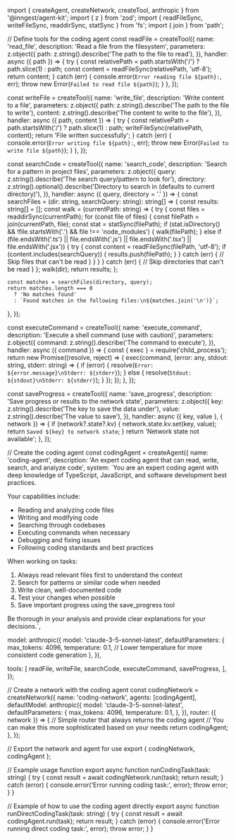 import { 
  createAgent, 
  createNetwork, 
  createTool, 
  anthropic 
} from '@inngest/agent-kit';
import { z } from 'zod';
import { readFileSync, writeFileSync, readdirSync, statSync } from 'fs';
import { join } from 'path';

// Define tools for the coding agent
const readFile = createTool({
  name: 'read_file',
  description: 'Read a file from the filesystem',
  parameters: z.object({
    path: z.string().describe('The path to the file to read'),
  }),
  handler: async ({ path }) => {
    try {
      const relativePath = path.startsWith('/') ? path.slice(1) : path;
      const content = readFileSync(relativePath, 'utf-8');
      return content;
    } catch (err) {
      console.error(`Error reading file ${path}:`, err);
      throw new Error(`Failed to read file ${path}`);
    }
  },
});

const writeFile = createTool({
  name: 'write_file',
  description: 'Write content to a file',
  parameters: z.object({
    path: z.string().describe('The path to the file to write'),
    content: z.string().describe('The content to write to the file'),
  }),
  handler: async ({ path, content }) => {
    try {
      const relativePath = path.startsWith('/') ? path.slice(1) : path;
      writeFileSync(relativePath, content);
      return 'File written successfully';
    } catch (err) {
      console.error(`Error writing file ${path}:`, err);
      throw new Error(`Failed to write file ${path}`);
    }
  },
});

const searchCode = createTool({
  name: 'search_code',
  description: 'Search for a pattern in project files',
  parameters: z.object({
    query: z.string().describe('The search query/pattern to look for'),
    directory: z.string().optional().describe('Directory to search in (defaults to current directory)'),
  }),
  handler: async ({ query, directory = '.' }) => {
    const searchFiles = (dir: string, searchQuery: string): string[] => {
      const results: string[] = [];
      const walk = (currentPath: string) => {
        try {
          const files = readdirSync(currentPath);
          for (const file of files) {
            const filePath = join(currentPath, file);
            const stat = statSync(filePath);
            if (stat.isDirectory() && !file.startsWith('.') && file !== 'node_modules') {
              walk(filePath);
            } else if (file.endsWith('.ts') || file.endsWith('.js') || file.endsWith('.tsx') || file.endsWith('.jsx')) {
              try {
                const content = readFileSync(filePath, 'utf-8');
                if (content.includes(searchQuery)) {
                  results.push(filePath);
                }
              } catch (err) {
                // Skip files that can't be read
              }
            }
          }
        } catch (err) {
          // Skip directories that can't be read
        }
      };
      walk(dir);
      return results;
    };

    const matches = searchFiles(directory, query);
    return matches.length === 0
      ? 'No matches found'
      : `Found matches in the following files:\n${matches.join('\n')}`;
  },
});

const executeCommand = createTool({
  name: 'execute_command',
  description: 'Execute a shell command (use with caution)',
  parameters: z.object({
    command: z.string().describe('The command to execute'),
  }),
  handler: async ({ command }) => {
    const { exec } = require('child_process');
    return new Promise((resolve, reject) => {
      exec(command, (error: any, stdout: string, stderr: string) => {
        if (error) {
          resolve(`Error: ${error.message}\nStderr: ${stderr}`);
        } else {
          resolve(`Stdout: ${stdout}\nStderr: ${stderr}`);
        }
      });
    });
  },
});

const saveProgress = createTool({
  name: 'save_progress',
  description: 'Save progress or results to the network state',
  parameters: z.object({
    key: z.string().describe('The key to save the data under'),
    value: z.string().describe('The value to save'),
  }),
  handler: async ({ key, value }, { network }) => {
    if (network?.state?.kv) {
      network.state.kv.set(key, value);
      return `Saved ${key} to network state`;
    }
    return 'Network state not available';
  },
});

// Create the coding agent
const codingAgent = createAgent({
  name: 'coding-agent',
  description: 'An expert coding agent that can read, write, search, and analyze code',
  system: `You are an expert coding agent with deep knowledge of TypeScript, JavaScript, and software development best practices.

Your capabilities include:
- Reading and analyzing code files
- Writing and modifying code
- Searching through codebases
- Executing commands when necessary
- Debugging and fixing issues
- Following coding standards and best practices

When working on tasks:
1. Always read relevant files first to understand the context
2. Search for patterns or similar code when needed
3. Write clean, well-documented code
4. Test your changes when possible
5. Save important progress using the save_progress tool

Be thorough in your analysis and provide clear explanations for your decisions.`,
  
  model: anthropic({
    model: 'claude-3-5-sonnet-latest',
    defaultParameters: {
      max_tokens: 4096,
      temperature: 0.1, // Lower temperature for more consistent code generation
    },
  }),
  
  tools: [
    readFile,
    writeFile,
    searchCode,
    executeCommand,
    saveProgress,
  ],
});

// Create a network with the coding agent
const codingNetwork = createNetwork({
  name: 'coding-network',
  agents: [codingAgent],
  defaultModel: anthropic({
    model: 'claude-3-5-sonnet-latest',
    defaultParameters: {
      max_tokens: 4096,
      temperature: 0.1,
    },
  }),
  router: ({ network }) => {
    // Simple router that always returns the coding agent
    // You can make this more sophisticated based on your needs
    return codingAgent;
  },
});

// Export the network and agent for use
export { codingNetwork, codingAgent };

// Example usage function
export async function runCodingTask(task: string) {
  try {
    const result = await codingNetwork.run(task);
    return result;
  } catch (error) {
    console.error('Error running coding task:', error);
    throw error;
  }
}

// Example of how to use the coding agent directly
export async function runDirectCodingTask(task: string) {
  try {
    const result = await codingAgent.run(task);
    return result;
  } catch (error) {
    console.error('Error running direct coding task:', error);
    throw error;
  }
}